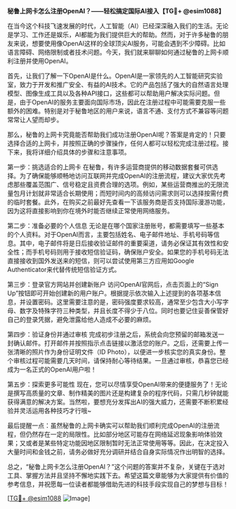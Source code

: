 **秘鲁上网卡怎么注册OpenAI？——轻松搞定国际AI接入【TG💪+ @esim1088】**

在当今这个科技飞速发展的时代，人工智能（AI）已经深深融入我们的生活。无论是学习、工作还是娱乐，AI都能为我们提供巨大的帮助。然而，对于许多秘鲁的朋友来说，想要使用像OpenAI这样的全球顶尖AI服务，可能会遇到不少障碍。比如语言障碍、网络限制或者技术问题。今天，我们就来聊聊如何通过秘鲁的上网卡顺利注册并使用OpenAI。

首先，让我们了解一下OpenAI是什么。OpenAI是一家领先的人工智能研究实验室，致力于开发和推广安全、有益的AI技术。它的产品包括了强大的自然语言处理模型、图像生成工具以及各种API接口，这些都可以帮助用户解决实际问题。但是，由于OpenAI的服务主要面向国际市场，因此在注册过程中可能需要克服一些额外的困难。特别是对于秘鲁地区的用户来说，语言不通、支付方式不兼容等问题常常让人望而却步。

那么，秘鲁的上网卡究竟能否帮助我们成功注册OpenAI呢？答案是肯定的！只要选择合适的上网卡，并按照正确的步骤操作，任何人都可以轻松完成注册过程。接下来，我将详细介绍具体的步骤和注意事项。

第一步：挑选适合的上网卡
在秘鲁，有许多运营商提供的移动数据套餐可供选择。为了确保能够顺畅地访问互联网并完成OpenAI的注册流程，建议大家优先考虑那些覆盖范围广、信号稳定且资费合理的选项。例如，某些运营商推出的无限流量包月计划就非常适合长期使用；而短时间内的高频访问需求则可以选择按需付费的临时套餐。此外，在购买之前最好先查看一下该服务商是否支持国际漫游功能，因为这将直接影响到你在境外时能否继续正常使用网络服务。

第二步：准备必要的个人信息
无论是在哪个国家注册账号，都需要填写一些基本的个人资料。对于OpenAI而言，主要包括姓名、电子邮件地址、手机号码等信息。其中，电子邮件将是日后接收验证邮件的重要渠道，请务必保证其有效性和安全性；而手机号码则用于接收短信验证码，确保账户安全。如果您的手机号码无法直接接收到国外发送来的短信，则可以尝试使用第三方应用如Google Authenticator来代替传统短信验证方式。

第三步：登录官方网站并创建新账户
访问OpenAI官网后，点击页面上的“Sign Up”按钮即可开始创建新的用户账户。根据提示依次输入上述提到的各项基本信息，并设置密码。这里需要注意的是，密码强度要求较高，通常至少包含大小写字母、数字及特殊字符三种类型，并且长度不得少于八位。同时也要记住妥善保管好自己的登录凭据，避免泄露给他人造成不必要的麻烦。

第四步：验证身份并通过审核
完成初步注册之后，系统会向您预留的邮箱发送一封确认邮件。打开邮件并按照指示点击链接以激活您的账户。之后，还需要上传一张清晰的照片作为身份证明文件（ID Photo），以便进一步核实您的真实身份。整个审核过程可能需要几天时间，请保持耐心等待结果。一旦通过审核，恭喜您已经成为一名正式的OpenAI用户啦！

第五步：探索更多可能性
现在，您可以尽情享受OpenAI带来的便捷服务了！无论是撰写高质量的文章、制作精美的图片还是构建复杂的程序代码，只需几秒钟就能获得满意的解决方案。当然啦，要想充分发挥出AI的强大威力，还需要不断积累经验并灵活运用各种技巧才行哦~

最后提醒一点：虽然秘鲁的上网卡确实可以帮助我们顺利完成OpenAI的注册流程，但仍然存在一定的局限性。比如部分地区可能存在网络延迟现象影响体验效果；又或者是某些特定功能因地区限制暂时无法正常使用等等。因此，在决定投入大量时间和金钱之前，请务必做好充分调研并结合自身实际情况作出明智的选择。

总之，“秘鲁上网卡怎么注册OpenAI？”这个问题的答案并不复杂，关键在于选对工具、掌握方法并且坚持不懈地实践下去。希望这篇文章能够为大家提供有价值的参考信息，并祝愿每一位读者都能够借助先进的科技手段实现自己的梦想与目标！

[[TG💪+ @esim1088](https://t.me/s/esim1088) ![Image](https://i.postimg.cc/4NQfJmqS/Snipaste-2025-05-13-00-14-12.png)]